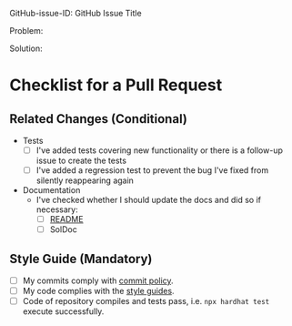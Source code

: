 <!--
Specify the issued ID and title (ex.: #2: Write the Contribution Guide)
Describe the problem in your own words or as it is described in GitHub issue
Describe the proposed solution
-->

GitHub-issue-ID: GitHub Issue Title

Problem:

Solution:

# Checklist for a Pull Request

<!--
Ideally a PR has all the checkmarks set.

If something in this list is irrelevant to your PR, you should still set this
checkmark indicating that you are sure it is dealt with (be that by irrelevance).

If you don't set a checkmark (e.g. don't add a test for new functionality),
you must be able to justify that.
-->

## Related Changes (Conditional)

- Tests
  - [ ] I've added tests covering new functionality or there is a follow-up issue to create the tests
  - [ ] I've added a regression test to prevent the bug I've fixed from silently reappearing again

- Documentation
  - I've checked whether I should update the docs and did so if necessary:
    - [ ] [README](../README.md)
    - [ ] SolDoc

## Style Guide (Mandatory)

- [ ] My commits comply with [commit policy](./commit_policy_gitlab.md).
- [ ] My code complies with the [style guides](./style_guides1.md).
- [ ] Code of repository compiles and tests pass, i.e. `npx hardhat test` execute successfully.
